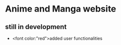# Anime and Manga website 
## still in development
* <font color:"red">added user functionalities</font>